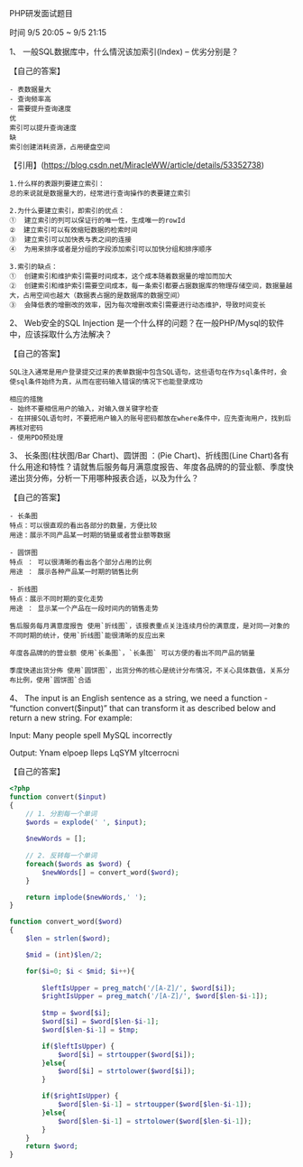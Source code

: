 PHP研发面试题目


时间 9/5 20:05 ~ 9/5 21:15

1、 一般SQL数据库中，什么情況该加索引(Index) – 优劣分别是？

【自己的答案】

```
- 表数据量大
- 查询频率高
- 需要提升查询速度
优
索引可以提升查询速度
缺
索引创建消耗资源，占用硬盘空间
```
【引用】(https://blog.csdn.net/MiracleWW/article/details/53352738)
```
1.什么样的表跟列要建立索引：
总的来说就是数据量大的，经常进行查询操作的表要建立索引

2.为什么要建立索引，即索引的优点：
①  建立索引的列可以保证行的唯一性，生成唯一的rowId
②  建立索引可以有效缩短数据的检索时间
③  建立索引可以加快表与表之间的连接
④  为用来排序或者是分组的字段添加索引可以加快分组和排序顺序

3.索引的缺点：
①  创建索引和维护索引需要时间成本，这个成本随着数据量的增加而加大
②  创建索引和维护索引需要空间成本，每一条索引都要占据数据库的物理存储空间，数据量越大，占用空间也越大（数据表占据的是数据库的数据空间）
③  会降低表的增删改的效率，因为每次增删改索引需要进行动态维护，导致时间变长
```

2、 Web安全的SQL Injection 是一个什么样的问题？在一般PHP/Mysql的软件中，应该採取什么方法解决？

【自己的答案】

```
SQL注入通常是用户登录提交过来的表单数据中包含SQL语句，这些语句在作为sql条件时，会使sql条件始终为真，从而在密码输入错误的情况下也能登录成功

相应的措施
- 始终不要相信用户的输入，对输入做关键字检查
- 在拼接SQL语句时，不要把用户输入的账号密码都放在where条件中，应先查询用户，找到后再核对密码
- 使用PDO预处理
```


3、 长条图(柱状图/Bar Chart)、圆饼图 ：(Pie Chart)、折线图(Line Chart)各有什么用途和特性？请就售后服务每月满意度报告、年度各品牌的的营业额、季度快递出货分佈，分析一下用哪种报表合适，以及为什么？

【自己的答案】

```
- 长条图
特点：可以很直观的看出各部分的数量，方便比较
用途：展示不同产品某一时期的销量或者营业额等数据

- 圆饼图 
特点 ： 可以很清晰的看出各个部分占用的比例
用途 ： 展示各种产品某一时期的销售比例

- 折线图 
特点：展示不同时期的变化走势
用途 ： 显示某一个产品在一段时间内的销售走势

售后服务每月满意度报告 使用`折线图`，该报表重点关注连续月份的满意度，是对同一对象的不同时期的统计，使用`折线图`能很清晰的反应出来

年度各品牌的的营业额 使用`长条图`，`长条图` 可以方便的看出不同产品的销量

季度快递出货分佈 使用`圆饼图`，出货分佈的核心是统计分布情况，不关心具体数值，关系分布比例，使用`圆饼图`合适
```

4、 The input is an English sentence as a string, we need a function - “function convert($input)” that can transform it as described below and return a new string.
For example:

Input: Many people spell MySQL incorrectly

Output: Ynam elpoep lleps LqSYM yltcerrocni

【自己的答案】

```php
<?php
function convert($input)
{
	// 1. 分割每一个单词
	$words = explode(' ', $input);
	
	$newWords = [];
	
	// 2. 反转每一个单词
	foreach($words as $word) {
		$newWords[] = convert_word($word);
	}

	return implode($newWords,' ');
}

function convert_word($word)
{
	$len = strlen($word);

	$mid = (int)$len/2;

	for($i=0; $i < $mid; $i++){
		
		$leftIsUpper = preg_match('/[A-Z]/', $word[$i]);
		$rightIsUpper = preg_match('/[A-Z]/', $word[$len-$i-1]);
		
		$tmp = $word[$i];			
		$word[$i] = $word[$len-$i-1];
		$word[$len-$i-1] = $tmp;

		if($leftIsUpper) {
			$word[$i] = strtoupper($word[$i]);
		}else{
			$word[$i] = strtolower($word[$i]);
		}

		if($rightIsUpper) {
			$word[$len-$i-1] = strtoupper($word[$len-$i-1]);
		}else{
			$word[$len-$i-1] = strtolower($word[$len-$i-1]);
		}
	}
	return $word;
}
```